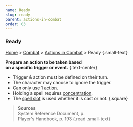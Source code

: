 ```yaml
---
name: Ready
slug: ready
parent: actions-in-combat
order: 03
---
```

### Ready
[Home](dm-operations-center) > [Combat](combat) > [Actions in Combat](actions-in-combat) > Ready {.small-text}

**Prepare an action to be taken based <br/> on a specific trigger or event.** {.text-center}

- Trigger & action must be defined on their turn.
- The character may choose to ignore the trigger.
- Can only use 1 [action](actions-in-combat).
- Holding a spell requires [concentration](concentration).
- The [spell slot](spell-slot) is used whether it is cast or not.
{.square}

> **Sources** <br/>
> System Reference Document, p. <br/>
> Player's Handbook, p. 193
{.read .small-text}